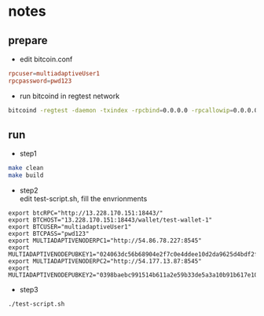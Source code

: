 # notes

## prepare
- edit bitcoin.conf
```conf
rpcuser=multiadaptiveUser1
rpcpassword=pwd123
```
- run bitcoind in regtest network
```sh
bitcoind -regtest -daemon -txindex -rpcbind=0.0.0.0 -rpcallowip=0.0.0.0/0
```
## run 
- step1
```sh
make clean
make build
```

- step2  
edit test-script.sh, fill the envrionments
```
export btcRPC="http://13.228.170.151:18443/"
export BTCHOST="13.228.170.151:18443/wallet/test-wallet-1"
export BTCUSER="multiadaptiveUser1"
export BTCPASS="pwd123"
export MULTIADAPTIVENODERPC1="http://54.86.78.227:8545"
export MULTIADAPTIVENODEPUBKEY1="024063dc56b68904e2f7c0e4ddee10d2da9625d4bdf2fe0002cdf381bf3d13f7cb"
export MULTIADAPTIVENODERPC2="http://54.177.13.87:8545"
export MULTIADAPTIVENODEPUBKEY2="0398baebc991514b611a2e59b33de5a3a10b91b617e1056f1ffda4e0a7dfa6c342"
```

- step3 
```sh
./test-script.sh
```